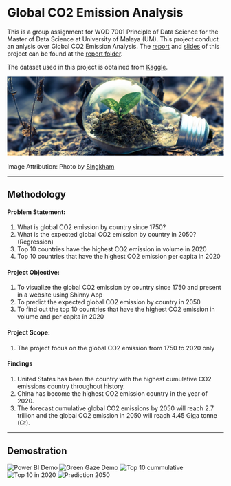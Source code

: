 # Global CO2 Emission Analysis

This is a group assignment for WQD 7001 Principle of Data Science for the Master of Data Science at University of Malaya (UM). This project conduct an anlysis over Global CO2 Emission Analysis. The [report](report/GROUP%20ASSIGNMENT%202%20-%20Group%202.pdf) and [slides](report/GA2_Presentation_Group%202.pdf) of this project can be found at the [report folder](report/). 

The dataset used in this project is obtained from [Kaggle](https://www.kaggle.com/code/sasakitetsuya/global-cumulative-co2-emission-gap-analysis/).

![Cover Image](img/pexels-singkham-cover-img.jpg "Cover Image")
<!-- <img src="img/cover.jpg" alt="Streamlit App Demo" height="400"/> -->

Image Attribution: Photo by [Singkham](https://www.pexels.com/photo/clear-light-bulb-planter-on-gray-rock-1108572/)

---

## Methodology
#### Problem Statement:
1. What is global CO2 emission by country since 1750?
2. What is the expected global CO2 emission by country in 2050? (Regression)
3. Top 10 countries have the highest CO2 emission in volume in 2020
4. Top 10 countries that have the highest CO2 emission per capita in 2020

#### Project Objective:
1. To visualize the global CO2 emission by country since 1750 and present in a website using Shinny App
2. To predict the expected global CO2 emission by country in 2050
3. To find out the top 10 countries that have the highest CO2 emission in volume and per capita in 2020

#### Project Scope:
1. The project focus on the global CO2 emission from 1750 to 2020 only

#### Findings
1. United States has been the country with the highest cumulative CO2 emissions country throughout history.
2. China has become the highest CO2 emission country in the year of 2020.
3. The forecast cumulative global CO2 emissions by 2050 will reach 2.7 trillion and the global CO2 emission in 2050 will reach 4.45 Giga tonne (Gt).

---

## Demostration
![Power BI Demo](img/powerbi_demo.png "Power BI Demo")
![Green Gaze Demo](img/greeengaze_demo.png "Green Gaze Demo")
![Top 10 cummulative](img/top10_cumulative.png "Top 10 cummulative")
![Top 10 in 2020](img/top10_2020.png "Top 10 in 2020")
![Prediction 2050](img/prediction_2050.png "Prediction 2050")